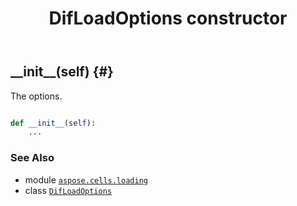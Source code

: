 ﻿---
title: DifLoadOptions constructor
second_title: Aspose.Cells for Python via .NET API References
description: 
type: docs
weight: 10
url: /aspose.cells.loading/difloadoptions/__init__/
is_root: false
---

## \_\_init\_\_(self) {#}

The options.



```python

def __init__(self):
    ...
```





### See Also
* module [`aspose.cells.loading`](../../)
* class [`DifLoadOptions`](/cells/python-net/aspose.cells.loading/difloadoptions)
